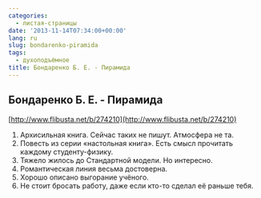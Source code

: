 ```yaml
---
categories:
  - листая-страницы
date: '2013-11-14T07:34:00+00:00'
lang: ru
slug: bondarenko-piramida
tags:
  - духоподъёмное
title: Бондаренко Б. Е. - Пирамида
---
```


## Бондаренко Б. Е. - Пирамида

[http://www.flibusta.net/b/274210](http://www.flibusta.net/b/274210)  

<!--more-->

1.  Архисильная книга. Сейчас таких не пишут. Атмосфера не та.
2.  Повесть из серии «настольная книга». Есть смысл прочитать каждому студенту-физику.
3.  Тяжело жилось до Стандартной модели. Но интересно.
4.  Романтическая линия весьма достоверна.
5.  Хорошо описано выгорание учёного.
6.  Не стоит бросать работу, даже если кто-то сделал её раньше тебя.
